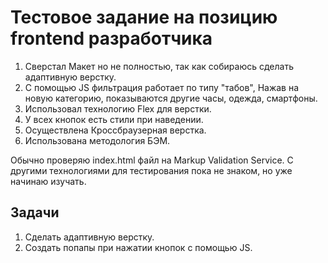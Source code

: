 # Тестовое задание на позицию frontend разработчика

1. Сверстал Макет но не полностью, так как собираюсь сделать адаптивную верстку.
2. С помощью JS фильтрация работает по типу "табов", Нажав на новую категорию, показываются другие часы, одежда, смартфоны.
3. Использовал технологию Flex для верстки.
4. У всех кнопок есть стили при наведении.
5. Осуществлена Кроссбраузерная верстка.
6. Использована методология БЭМ.

Обычно проверяю index.html файл на Markup Validation Service. С другими технологиями для тестирования пока не знаком, но уже начинаю изучать.

## Задачи

1. Сделать адаптивную верстку.
2. Создать попапы при нажатии кнопок с помощью JS.



